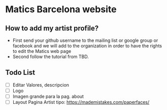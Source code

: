 # Matics Barcelona website

## How to add my artist profile?

* First send your github username to the mailing list or google group or facebook and we will add to the organization in order to have the rights to edit the Matics web page
* Second follow the tutorial from TBD.

## Todo List
- [ ] Editar Valores, descripcion
- [ ] Logo
- [ ] Imagen grande para la pag. about
- [ ] Layout Pagina Artist tipo: https://mademistakes.com/paperfaces/
